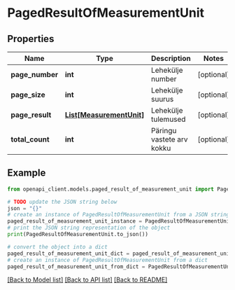 # PagedResultOfMeasurementUnit


## Properties

Name | Type | Description | Notes
------------ | ------------- | ------------- | -------------
**page_number** | **int** | Lehekülje number | [optional] 
**page_size** | **int** | Lehekülje suurus | [optional] 
**page_result** | [**List[MeasurementUnit]**](MeasurementUnit.md) | Lehekülje tulemused | [optional] 
**total_count** | **int** | Päringu vastete arv kokku | [optional] 

## Example

```python
from openapi_client.models.paged_result_of_measurement_unit import PagedResultOfMeasurementUnit

# TODO update the JSON string below
json = "{}"
# create an instance of PagedResultOfMeasurementUnit from a JSON string
paged_result_of_measurement_unit_instance = PagedResultOfMeasurementUnit.from_json(json)
# print the JSON string representation of the object
print(PagedResultOfMeasurementUnit.to_json())

# convert the object into a dict
paged_result_of_measurement_unit_dict = paged_result_of_measurement_unit_instance.to_dict()
# create an instance of PagedResultOfMeasurementUnit from a dict
paged_result_of_measurement_unit_from_dict = PagedResultOfMeasurementUnit.from_dict(paged_result_of_measurement_unit_dict)
```
[[Back to Model list]](../README.md#documentation-for-models) [[Back to API list]](../README.md#documentation-for-api-endpoints) [[Back to README]](../README.md)


